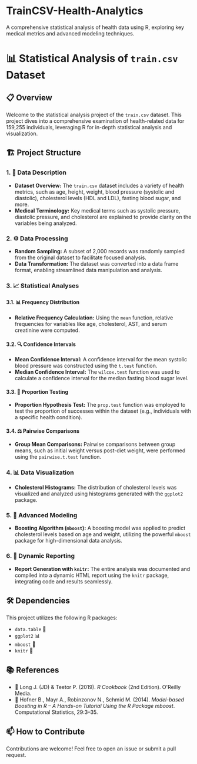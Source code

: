 # TrainCSV-Health-Analytics
A comprehensive statistical analysis of health data using R, exploring key medical metrics and advanced modeling techniques.

# 📊 Statistical Analysis of `train.csv` Dataset

## 📋 Overview

Welcome to the statistical analysis project of the `train.csv` dataset. This project dives into a comprehensive examination of health-related data for 159,255 individuals, leveraging R for in-depth statistical analysis and visualization.

## 🏗️ Project Structure

### 1. 📝 Data Description

- **Dataset Overview:** The `train.csv` dataset includes a variety of health metrics, such as age, height, weight, blood pressure (systolic and diastolic), cholesterol levels (HDL and LDL), fasting blood sugar, and more.
- **Medical Terminology:** Key medical terms such as systolic pressure, diastolic pressure, and cholesterol are explained to provide clarity on the variables being analyzed.

### 2. ⚙️ Data Processing

- **Random Sampling:** A subset of 2,000 records was randomly sampled from the original dataset to facilitate focused analysis.
- **Data Transformation:** The dataset was converted into a data frame format, enabling streamlined data manipulation and analysis.

### 3. 📈 Statistical Analyses

#### 3.1. 📊 Frequency Distribution
- **Relative Frequency Calculation:** Using the `mean` function, relative frequencies for variables like age, cholesterol, AST, and serum creatinine were computed.

#### 3.2. 🔍 Confidence Intervals
- **Mean Confidence Interval:** A confidence interval for the mean systolic blood pressure was constructed using the `t.test` function.
- **Median Confidence Interval:** The `wilcox.test` function was used to calculate a confidence interval for the median fasting blood sugar level.

#### 3.3. 🎯 Proportion Testing
- **Proportion Hypothesis Test:** The `prop.test` function was employed to test the proportion of successes within the dataset (e.g., individuals with a specific health condition).

#### 3.4. ⚖️ Pairwise Comparisons
- **Group Mean Comparisons:** Pairwise comparisons between group means, such as initial weight versus post-diet weight, were performed using the `pairwise.t.test` function.

### 4. 📊 Data Visualization

- **Cholesterol Histograms:** The distribution of cholesterol levels was visualized and analyzed using histograms generated with the `ggplot2` package.

### 5. 🚀 Advanced Modeling

- **Boosting Algorithm (`mboost`):** A boosting model was applied to predict cholesterol levels based on age and weight, utilizing the powerful `mboost` package for high-dimensional data analysis.

### 6. 📄 Dynamic Reporting

- **Report Generation with `knitr`:** The entire analysis was documented and compiled into a dynamic HTML report using the `knitr` package, integrating code and results seamlessly.

## 🛠️ Dependencies

This project utilizes the following R packages:

- `data.table` 📂
- `ggplot2` 📊
- `mboost` 🚀
- `knitr` 📄

## 📚 References

- 📖 Long J. (JD) & Teetor P. (2019). *R Cookbook* (2nd Edition). O'Reilly Media.
- 📖 Hofner B., Mayr A., Robinzonov N., Schmid M. (2014). *Model-based Boosting in R – A Hands-on Tutorial Using the R Package mboost*. Computational Statistics, 29:3–35.

## 📫 How to Contribute

Contributions are welcome! Feel free to open an issue or submit a pull request.
